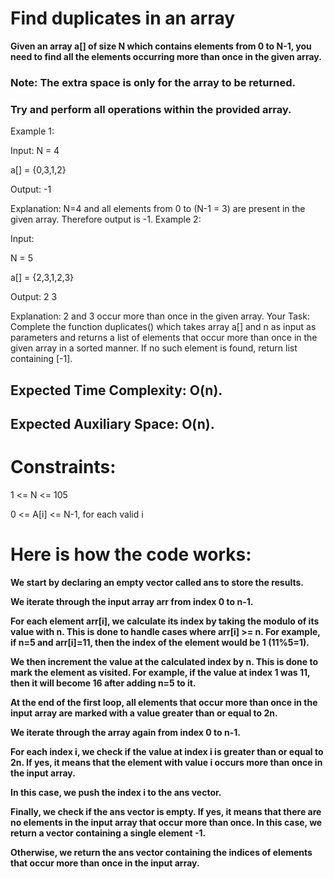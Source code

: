 # Find duplicates in an array

**Given an array a[] of size N which contains elements from 0 to N-1, you need to find all the elements occurring more than once in the given array.**

### Note: The extra space is only for the array to be returned.

### Try and perform all operations within the provided array.

Example 1:

Input:
N = 4

a[] = {0,3,1,2}

Output: -1

Explanation: N=4 and all elements from 0
to (N-1 = 3) are present in the given
array. Therefore output is -1.
Example 2:

Input:

N = 5

a[] = {2,3,1,2,3}

Output: 2 3

Explanation: 2 and 3 occur more than once
in the given array.
Your Task:
Complete the function duplicates() which takes array a[] and n as input as parameters and returns a list of elements that occur more than once in the given array in a sorted manner. If no such element is found, return list containing [-1].

## Expected Time Complexity: O(n).

## Expected Auxiliary Space: O(n).

# Constraints:

1 <= N <= 105

0 <= A[i] <= N-1, for each valid i

# Here is how the code works:

**We start by declaring an empty vector called ans to store the results.**

**We iterate through the input array arr from index 0 to n-1.**

**For each element arr[i], we calculate its index by taking the modulo of its value with n. This is done to handle cases where arr[i] >= n. For example, if n=5 and arr[i]=11, then the index of the element would be 1 (11%5=1).**

**We then increment the value at the calculated index by n. This is done to mark the element as visited. For example, if the value at index 1 was 11, then it will become 16 after adding n=5 to it.**

**At the end of the first loop, all elements that occur more than once in the input array are marked with a value greater than or equal to 2n.**

**We iterate through the array again from index 0 to n-1.**

**For each index i, we check if the value at index i is greater than or equal to 2n. If yes, it means that the element with value i occurs more than once in the input array.**

**In this case, we push the index i to the ans vector.**

**Finally, we check if the ans vector is empty. If yes, it means that there are no elements in the input array that occur more than once. In this case, we return a vector containing a single element -1.**

**Otherwise, we return the ans vector containing the indices of elements that occur more than once in the input array.**
